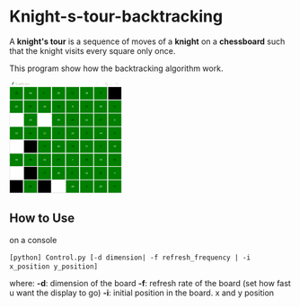 # Knight-s-tour-backtracking

A __knight's tour__ is a sequence of moves of a __knight__ on a __chessboard__ such that the knight visits every square only once.

This program show how the backtracking algorithm work.

<img src="https://github.com/RedLincoln/Knight-s-tour-backtracking/blob/master/animation.gif" width="200" height="200" />

## How to Use

on a console

```
[python] Control.py [-d dimension| -f refresh_frequency | -i x_position y_position]
```

where:
**-d**: dimension of the board
**-f**: refresh rate of the board (set how fast u want the display to go)
**-i**: initial position in the board. x and y position
